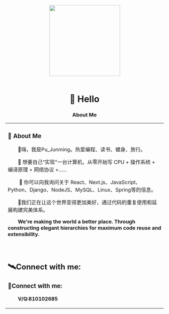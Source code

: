 

<div align="center">


  <!-- knock code pictures 敲代码的图片 -->

  <picture>
    <source media="(prefers-color-scheme: dark)" srcset="https://cdn.jsdelivr.net/gh/sun0225SUN/sun0225SUN/assets/images/coding.gif" />
    <source media="(prefers-color-scheme: light)" srcset="https://cdn.jsdelivr.net/gh/sun0225SUN/sun0225SUN/assets/images/developer.svg" height="225px" />
    <img src="https://cdn.jsdelivr.net/gh/sun0225SUN/sun0225SUN/assets/images/coding.gif" />
  </picture>

 <!-- for beauty 留个空行好看点 -->


  <div>&nbsp;</div>

#  🙋 Hello




### About Me

<table>

<tr><td>

### 🤺 About Me

<p>&emsp;&emsp;👋嗨，我是Pu_Junming。热爱编程、读书、健身、旅行。</p>
<p>&emsp;&emsp;🔭 想要自己“实现”一台计算机，从零开始写 CPU + 操作系统 + 编译原理 + 网络协议 +......</p>
<p>&emsp;&emsp; 💬 你可以向我询问关于 React、Next.js、JavaScript、Python、Django、NodeJS、MySQL、Linux、Spring等的信息。
</p>
<p>&emsp;&emsp;🌱我们正在让这个世界变得更加美好，通过代码的重复使用和延展构建完美体系。</p>
<p>&emsp;&emsp;<strong>We're making the world a better place. Through constructing elegant hierarchies for maximum code reuse and extensibility.</strong></p>


  <!-- for beauty 留个空行好看点 -->
  <div>&nbsp;</div>

</td></tr>

<tr><td>

##  🛰️Connect with me:

###  🐧Connect with me:
<p>&emsp;&emsp;<strong>V/Q:810102685</strong></p>

</td></tr>



</table>
